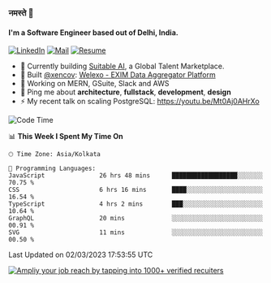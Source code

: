 ### नमस्ते 🙏

#### I'm a Software Engineer based out of Delhi, India.

[![LinkedIn](https://img.shields.io/badge/linkedin-%230077B5.svg)](https://linkedin.com/in/sambhav2612)
[![Mail](https://img.shields.io/badge/gmail-D14836)](mailto:sambhavjain2612@gmail.com)
[![Resume](https://img.shields.io/badge/resume-%23#FFFF00.svg)](https://mega.nz/file/IjA3yaoB#BFfQg1-aKva0piAd_wWs8Hf5dlnYRQ2ZkwtYwNMzBhA)

- 🏢 Currently building [Suitable AI](https://suitable.ai), a Global Talent Marketplace.
- 💅 Built [@xencov](https://github.com/xencov): [Welexo - EXIM Data Aggregator Platform](https://welexo.com)
- 🌱 Working on MERN, GSuite, Slack and AWS
- 💬 Ping me about **architecture**, **fullstack**, **development**, **design**
- ⚡️ My recent talk on scaling PostgreSQL: https://youtu.be/Mt0Aj0AHrXo

<!--START_SECTION:waka-->
![Code Time](http://img.shields.io/badge/Code%20Time-3%2C218%20hrs%2045%20mins-blue)

📊 **This Week I Spent My Time On** 

```text
🕑︎ Time Zone: Asia/Kolkata

💬 Programming Languages: 
JavaScript               26 hrs 48 mins      ██████████████████░░░░░░░   70.75 % 
CSS                      6 hrs 16 mins       ████░░░░░░░░░░░░░░░░░░░░░   16.54 % 
TypeScript               4 hrs 2 mins        ███░░░░░░░░░░░░░░░░░░░░░░   10.64 % 
GraphQL                  20 mins             ░░░░░░░░░░░░░░░░░░░░░░░░░   00.91 % 
SVG                      11 mins             ░░░░░░░░░░░░░░░░░░░░░░░░░   00.50 % 
```


 Last Updated on 02/03/2023 17:53:55 UTC
<!--END_SECTION:waka-->

[![Ampliy your job reach by tapping into 1000+ verified recuiters](https://user-images.githubusercontent.com/19583619/212717528-45b497fd-e886-4452-90fe-93829667bd63.png)](https://app.suitable.ai/login)

